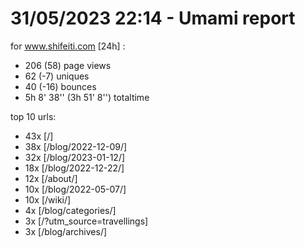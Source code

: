 # 31/05/2023 22:14 - Umami report
for www.shifeiti.com [24h] :

 - 206 (58) page views
 - 62 (-7) uniques
 - 40 (-16) bounces
 - 5h 8' 38'' (3h 51' 8'') totaltime


top 10 urls:
 - 43x [/]
 - 38x [/blog/2022-12-09/]
 - 32x [/blog/2023-01-12/]
 - 18x [/blog/2022-12-22/]
 - 12x [/about/]
 - 10x [/blog/2022-05-07/]
 - 10x [/wiki/]
 - 4x [/blog/categories/]
 - 3x [/?utm_source=travellings]
 - 3x [/blog/archives/]


